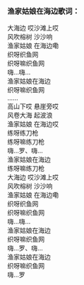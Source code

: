 

### 渔家姑娘在海边歌词：

大海边 哎沙滩上哎  
风吹榕树 沙沙响  
渔家姑娘 在海边嘞  
织呀织鱼网  
织呀嘛织鱼网  
嗨...嗨...  
渔家姑娘在海边  
织呀嘛织鱼网  
......  
高山下哎 悬崖旁哎  
风卷大海 起波浪  
渔家姑娘 在海边哎  
练呀练刀枪  
练呀嘛练刀枪  
嗨...罗、嗨...  
渔家姑娘在海边  
练呀嘛练刀枪  
大海边 哎沙滩上哎  
风吹榕树 沙沙响  
渔家姑娘 在海边嘞  
织呀织鱼网  
织呀嘛织鱼网  
嗨...嗨...  
渔家姑娘在海边  
织呀嘛织鱼网  
嗨...罗、嗨...  
渔家姑娘在海边  
织呀嘛织鱼网  
嗨...罗

